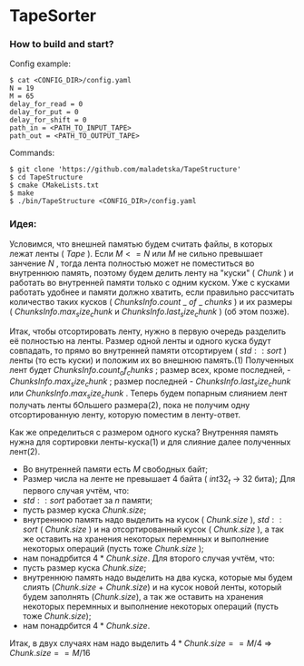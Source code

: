 # TapeSorter

### How to build and start?

Config example:
```
$ cat <CONFIG_DIR>/config.yaml
N = 19
M = 65
delay_for_read = 0
delay_for_put = 0
delay_for_shift = 0
path_in = <PATH_TO_INPUT_TAPE>
path_out = <PATH_TO_OUTPUT_TAPE>
```

Commands:
```
$ git clone 'https://github.com/maladetska/TapeStructure'
$ cd TapeStructure
$ cmake CMakeLists.txt
$ make
$ ./bin/TapeStructure <CONFIG_DIR>/config.yaml
```


### Идея:
Условимся, что внешней памятью будем считать файлы, в которых лежат ленты ( $Tape$ ). 
Если $M <= N$ или $M$ не сильно превышает занчение $N$ , тогда лента полностью может не поместиться во внутреннюю память, поэтому будем делить ленту на "куски" ( $Chunk$ ) и работать во внутренней памяти только с одним куском. Уже с кусками работать удобнее и памяти должно хватить, если правильно рассчитать количество таких кусков ( $ChunksInfo.count$ _ $of$ _ $chunks$ ) и их размеры ( $ChunksInfo.max _size _chunk$ и $ChunksInfo.last _size _chunk$ ) (об этом позже).

Итак, чтобы отсортировать ленту, нужно в первую очередь разделить её полностью на ленты. Размер одной ленты и одного куска будут совпадать, то прямо во внутренней памяти отсортируем ( $std::sort$ ) ленты (то есть куски) и положим их во внешнюю память.(1) Полученных лент будет $ChunksInfo.count _of _chunks$ ; размер всех, кроме последней, - $ChunksInfo.max _size _chunk$ ; размер последней - $ChunksInfo.last _size _chunk$ или $ChunksInfo.max _size _chunk$ . Теперь будем попарным слиянием лент получать ленты бОльшего размера(2), пока не получим одну отсортированную ленту, которую поместим в ленту-ответ.

Как же определиться с размером одного куска? Внутренняя память нужна для сортировки ленты-куска(1) и для слияние далее полученных лент(2). 
- Во внутренней памяти есть $M$ свободных байт;
- Размер числа на ленте не превышает 4 байта ( $int32 _t$ -> 32 бита);
Для первого случая учтём, что:
- $std::sort$ работает за $n$ памяти;
- пусть размер куска $Chunk.size$;
- внутреннюю память надо выделить на кусок ( $Chunk.size$ ), $std::sort$ ( $Chunk.size$ ) и на отсортированный кусок ( $Chunk.size$ ), а так же оставить на хранения некоторых перемнных и выполнение некоторых операций (пусть тоже $Chunk.size$ );
- нам понадрбится $4 * Chunk.size$.
Для второго случая учтём, что:
- пусть размер куска $Chunk.size$;
- внутреннюю память надо выделить на два куска, которые мы будем слиять ($Chunk.size$ + $Chunk.size$) и на кусок новой ленты, который будем заполнять ($Chunk.size$), а так же оставить на хранения некоторых перемнных и выполнение некоторых операций (пусть тоже $Chunk.size$);
- нам понадрбится $4 * Chunk.size$.

Итак, в двух случаях нам надо выделить $4 * Chunk.size == M / 4$ => $Chunk.size == M / 16$
